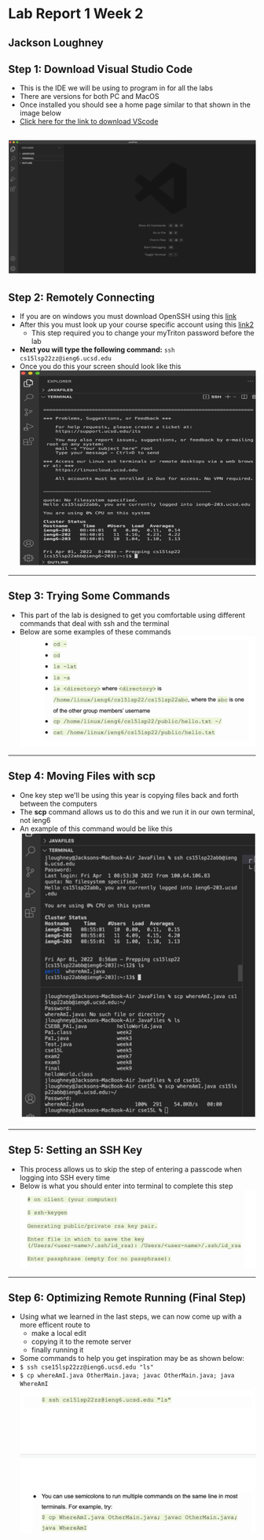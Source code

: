 # Lab Report 1 Week 2
## Jackson Loughney

## Step 1: Download Visual Studio Code
* This is the IDE we will be using to program in for all the labs
* There are versions for both PC and MacOS
* Once installed you should see a home page similar to that shown in the image below
* [Click here for the link to download VScode](https://code.visualstudio.com/)

![Image](VScodeInstall.png)
---
## Step 2: Remotely Connecting
* If you are on windows you must download OpenSSH using this [link](https://docs.microsoft.com/en-us/windows-server/administration/openssh/openssh_install_firstuse)
* After this you must look up your course specific account using this [link2](https://sdacs.ucsd.edu/~icc/index.php)
    * This step required you to change your myTriton password before the lab
* **Next you will type the following command:** ```ssh cs15lsp22zz@ieng6.ucsd.edu```
* Once you do this your screen should look like this
![Image](remotelyConnecting.png)
---
## Step 3: Trying Some Commands
* This part of the lab is designed to get you comfortable using different commands that deal with ssh and the terminal
* Below are some examples of these commands
![Image](commands.png)



---
## Step 4: Moving Files with scp
* One key step we'll be using this year is copying files back and forth between the computers
* The **scp** command allows us to do this and we run it in our own terminal, not ieng6
* An example of this command would be like this 
![Image](scp.png)
---
## Step 5: Setting an SSH Key
* This process allows us to skip the step of entering a passcode when logging into SSH every time
* Below is what you should enter into terminal to complete this step
![Image](SSHkey.png)
---
## Step 6: Optimizing Remote Running (Final Step)
* Using what we learned in the last steps, we can now come up with a more efficent route to
    * make a local edit
    * copying it to the remote server
    * finally running it
* Some commands to help you get inspiration may be as shown below: 
* ```$ ssh cse15lsp22zz@ieng6.ucsd.edu "ls" ```
* ``` $ cp whereAmI.java OtherMain.java; javac OtherMain.java; java WhereAmI ```
![Image](step6lab.png)

